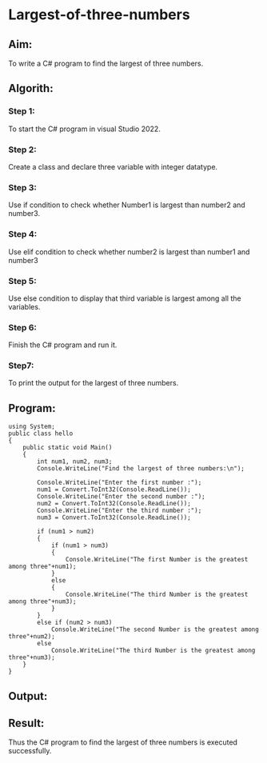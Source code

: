 # Largest-of-three-numbers
## Aim:
To write a C# program to find the largest of three numbers.


## Algorith:
### Step 1:
To start the C# program in visual Studio 2022.
### Step 2:
Create a class and declare three variable with integer datatype.
### Step 3:
Use if condition to check whether Number1 is largest than number2 and number3.
### Step 4:
Use elif condition to check whether number2 is largest than number1 and number3
### Step 5:
Use else condition to display that third variable is largest among all the variables.
### Step 6:
Finish the C# program and run it.
### Step7:
To print the output for the largest of three numbers.
## Program:
```
using System;
public class hello
{
    public static void Main()
    {
        int num1, num2, num3;
        Console.WriteLine("Find the largest of three numbers:\n");

        Console.WriteLine("Enter the first number :");
        num1 = Convert.ToInt32(Console.ReadLine());
        Console.WriteLine("Enter the second number :");
        num2 = Convert.ToInt32(Console.ReadLine());
        Console.WriteLine("Enter the third number :");
        num3 = Convert.ToInt32(Console.ReadLine());

        if (num1 > num2)
        {
            if (num1 > num3)
            {
                Console.WriteLine("The first Number is the greatest among three"+num1);
            }
            else
            {
                Console.WriteLine("The third Number is the greatest among three"+num3);
            }
        }
        else if (num2 > num3)
            Console.WriteLine("The second Number is the greatest among three"+num2);
        else
            Console.WriteLine("The third Number is the greatest among three"+num3);
    }
}

```

## Output:

## Result:
Thus the C# program to find the largest of three numbers is executed successfully.

